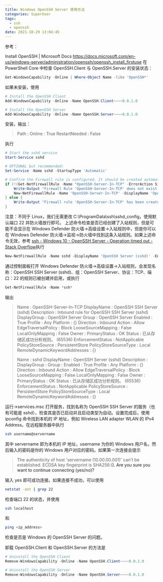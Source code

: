 ```yaml
---
title: Windows OpenSSH Server 使用方法
categories: SuperUser
tags:
  - ssh
  - openssh
date: 2021-10-29 13:04:45
---
```


参考：

Install OpenSSH | Microsoft Docs
https://docs.microsoft.com/en-us/windows-server/administration/openssh/openssh_install_firstuse
在 PowerShell Core 中检查 OpenSSH.Client 与 OpenSSH.Server 的安装状态：

```powershell
Get-WindowsCapability -Online | Where-Object Name -like 'OpenSSH*'
```

如果未安装，使用

```powershell
# Install the OpenSSH Client
Add-WindowsCapability -Online -Name OpenSSH.Client~~~~0.0.1.0

# Install the OpenSSH Server
Add-WindowsCapability -Online -Name OpenSSH.Server~~~~0.0.1.0
```
安装，输出：

> Path          :
> Online        : True
> RestartNeeded : False

执行

```powershell
# Start the sshd service
Start-Service sshd

# OPTIONAL but recommended:
Set-Service -Name sshd -StartupType 'Automatic'

# Confirm the Firewall rule is configured. It should be created automatically by setup. Run the following to verify
if (!(Get-NetFirewallRule -Name "OpenSSH-Server-In-TCP" -ErrorAction SilentlyContinue | Select-Object Name, Enabled)) {
    Write-Output "Firewall Rule 'OpenSSH-Server-In-TCP' does not exist, creating it..."
    New-NetFirewallRule -Name 'OpenSSH-Server-In-TCP' -DisplayName 'OpenSSH Server (sshd)' -Enabled True -Direction Inbound -Protocol TCP -Action Allow -LocalPort 22
} else {
    Write-Output "Firewall rule 'OpenSSH-Server-In-TCP' has been created and exists."
}
```
注意：不同于 Linux，我们无需更改 C:\ProgramData\ssh\sshd_config，使用默认端口 22 并防火墙放行即可。 上述命令检查是否已经创建了入站规则，但是可能不会显示在 Windows Defender 防火墙->高级设置->入站规则中，但是你可以在 Windows Defender 防火墙->监视->防火墙中找到这条入站规则。如果上述命令无效，参考 [ssh - Windows 10 - OpenSSH Server - Operation timed out - Stack Overflow](https://stackoverflow.com/questions/61509645/windows-10-openssh-server-operation-timed-out)执行

```powershell
New-NetFirewallRule -Name sshd -DisplayName 'OpenSSH Server (sshd)' -Enabled True -Direction Inbound -Protocol TCP -Action Allow -LocalPort 22
```

通过控制面板打开 Windows Defender 防火墙->高级设置->入站规则，会发现名称：OpenSSH SSH Server (sshd)、组：OpenSSH Server、协议：TCP、端口：22 的规则已被创建并启用，或执行

```powershell
Get-NetFirewallRule -Name *ssh*
```

输出

> Name                          : OpenSSH-Server-In-TCP
> DisplayName                   : OpenSSH SSH Server (sshd)
> Description                   : Inbound rule for OpenSSH SSH Server (sshd)
> DisplayGroup                  : OpenSSH Server
> Group                         : OpenSSH Server
> Enabled                       : True
> Profile                       : Any
> Platform                      : {}
> Direction                     : Inbound
> Action                        : Allow
> EdgeTraversalPolicy           : Block
> LooseSourceMapping            : False
> LocalOnlyMapping              : False
> Owner                         :
> PrimaryStatus                 : OK
> Status                        : 已从存储区成功分析规则。 (65536)
> EnforcementStatus             : NotApplicable
> PolicyStoreSource             : PersistentStore
> PolicyStoreSourceType         : Local
> RemoteDynamicKeywordAddresses : {}
>
> Name                          : sshd
> DisplayName                   : OpenSSH Server (sshd)
> Description                   :
> DisplayGroup                  :
> Group                         :
> Enabled                       : True
> Profile                       : Any
> Platform                      : {}
> Direction                     : Inbound
> Action                        : Allow
> EdgeTraversalPolicy           : Block
> LooseSourceMapping            : False
> LocalOnlyMapping              : False
> Owner                         :
> PrimaryStatus                 : OK
> Status                        : 已从存储区成功分析规则。 (65536)
> EnforcementStatus             : NotApplicable
> PolicyStoreSource             : PersistentStore
> PolicyStoreSourceType         : Local
> RemoteDynamicKeywordAddresses : {}

运行->services.msc 打开服务，找到名称为 OpenSSH SSH Server 的服务（也有可能是 sshd），检查其是否已启动并且启动类型为自动。设置完成后，使用 ipconfig 命令找到本机的 IP 地址，例如 Wireless LAN adapter WLAN 的 IPv4 Address。在远程服务器中执行

```bash
ssh username@servername
```

其中 servername 即为本机的 IP 地址，username 为你的 Windows 用户名，然后输入的密码是你的 Windows 用户对应的密码。如果第一次连接会提示

> The authenticity of host 'servername (10.00.00.001)' can't be established. ECDSA key fingerprint is SHA256:(<a large string>). Are you sure you want to continue connecting (yes/no)?

输入 yes 即可成功连接。如果连接不成功，可以使用

```bash
netstat -ant | grep 22
```

检查端口 22 的状态，并使用

```bash
ssh localhost
```

和

```bash
ping <ip_address>
```

检查是否是 Windows 的 OpenSSH Server 的问题。

卸载 OpenSSH.Client 和 OpenSSH.Server 的方法是
```powershell
# Uninstall the OpenSSH Client
Remove-WindowsCapability -Online -Name OpenSSH.Client~~~~0.0.1.0

# Uninstall the OpenSSH Server
Remove-WindowsCapability -Online -Name OpenSSH.Server~~~~0.0.1.0
```